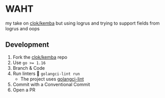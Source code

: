# WAHT
my take on [clok/kemba](https://github.com/clok/kemba) but using logrus and trying to support fields from logrus and oops

## Development

1. Fork the [clok/kemba](https://github.com/clok/kemba) repo
1. Use `go >= 1.16`
1. Branch & Code
1. Run linters :broom: `golangci-lint run`
    - The project uses [golangci-lint](https://golangci-lint.run/usage/install/#local-installation)
1. Commit with a Conventional Commit
1. Open a PR
